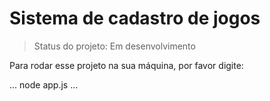 # Sistema de cadastro de jogos 

> Status do projeto: Em desenvolvimento 

Para rodar esse projeto na sua máquina, por favor digite:

...
node app.js
...
